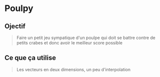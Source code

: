 # Poulpy

## Ojectif 

> Faire un petit jeu sympatique d'un poulpe qui doit se battre contre de petits crabes et donc avoir le meilleur score possible

## Ce que ça utilise

> Les vecteurs en deux dimensions, un peu d'interpolation
